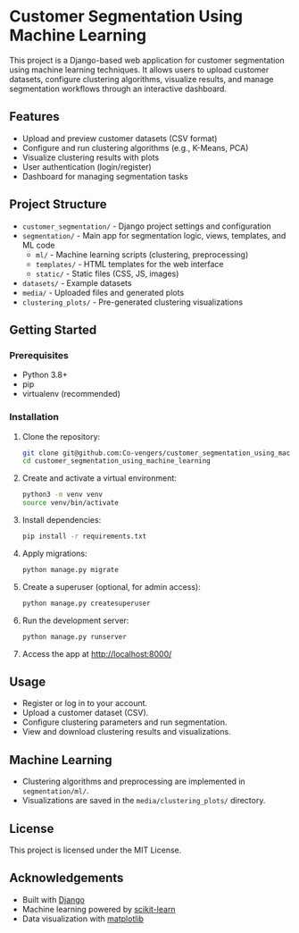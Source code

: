 # Customer Segmentation Using Machine Learning

This project is a Django-based web application for customer segmentation using machine learning techniques. It allows users to upload customer datasets, configure clustering algorithms, visualize results, and manage segmentation workflows through an interactive dashboard.

## Features
- Upload and preview customer datasets (CSV format)
- Configure and run clustering algorithms (e.g., K-Means, PCA)
- Visualize clustering results with plots
- User authentication (login/register)
- Dashboard for managing segmentation tasks

## Project Structure
- `customer_segmentation/` - Django project settings and configuration
- `segmentation/` - Main app for segmentation logic, views, templates, and ML code
  - `ml/` - Machine learning scripts (clustering, preprocessing)
  - `templates/` - HTML templates for the web interface
  - `static/` - Static files (CSS, JS, images)
- `datasets/` - Example datasets
- `media/` - Uploaded files and generated plots
- `clustering_plots/` - Pre-generated clustering visualizations

## Getting Started

### Prerequisites
- Python 3.8+
- pip
- virtualenv (recommended)

### Installation
1. Clone the repository:
   ```bash
   git clone git@github.com:Co-vengers/customer_segmentation_using_machine_learning.git
   cd customer_segmentation_using_machine_learning
   ```
2. Create and activate a virtual environment:
   ```bash
   python3 -m venv venv
   source venv/bin/activate
   ```
3. Install dependencies:
   ```bash
   pip install -r requirements.txt
   ```
4. Apply migrations:
   ```bash
   python manage.py migrate
   ```
5. Create a superuser (optional, for admin access):
   ```bash
   python manage.py createsuperuser
   ```
6. Run the development server:
   ```bash
   python manage.py runserver
   ```
7. Access the app at [http://localhost:8000/](http://localhost:8000/)

## Usage
- Register or log in to your account.
- Upload a customer dataset (CSV).
- Configure clustering parameters and run segmentation.
- View and download clustering results and visualizations.

## Machine Learning
- Clustering algorithms and preprocessing are implemented in `segmentation/ml/`.
- Visualizations are saved in the `media/clustering_plots/` directory.

## License
This project is licensed under the MIT License.

## Acknowledgements
- Built with [Django](https://www.djangoproject.com/)
- Machine learning powered by [scikit-learn](https://scikit-learn.org/)
- Data visualization with [matplotlib](https://matplotlib.org/)
